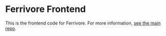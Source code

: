 # Ferrivore Frontend

This is the frontend code for Ferrivore. For more information, [see the main repo](https://github.com/Lactantius/ferrivore).
